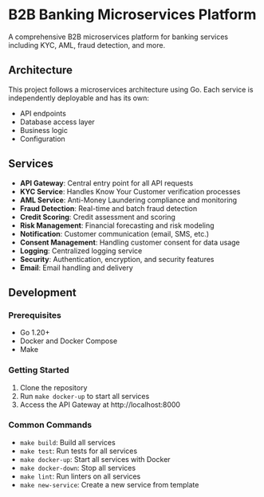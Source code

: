 # B2B Banking Microservices Platform

A comprehensive B2B microservices platform for banking services including KYC, AML, fraud detection, and more.

## Architecture

This project follows a microservices architecture using Go. Each service is independently deployable and has its own:

- API endpoints
- Database access layer
- Business logic
- Configuration

## Services

- **API Gateway**: Central entry point for all API requests
- **KYC Service**: Handles Know Your Customer verification processes
- **AML Service**: Anti-Money Laundering compliance and monitoring
- **Fraud Detection**: Real-time and batch fraud detection
- **Credit Scoring**: Credit assessment and scoring
- **Risk Management**: Financial forecasting and risk modeling
- **Notification**: Customer communication (email, SMS, etc.)
- **Consent Management**: Handling customer consent for data usage
- **Logging**: Centralized logging service
- **Security**: Authentication, encryption, and security features
- **Email**: Email handling and delivery

## Development

### Prerequisites

- Go 1.20+
- Docker and Docker Compose
- Make

### Getting Started

1. Clone the repository
2. Run `make docker-up` to start all services
3. Access the API Gateway at http://localhost:8000

### Common Commands

- `make build`: Build all services
- `make test`: Run tests for all services
- `make docker-up`: Start all services with Docker
- `make docker-down`: Stop all services
- `make lint`: Run linters on all services
- `make new-service`: Create a new service from template
